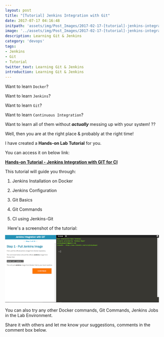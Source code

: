 ```yaml
---
layout: post
title: "[Tutorial] Jenkins Integration with Git"
date: 2017-07-17 04:16:48
initpath: 'assets/img/Post_Images/2017-02-17-[tutorial]-jenkins-integration-with-git/2.png'
image: '../assets/img/Post_Images/2017-02-17-[tutorial]-jenkins-integration-with-git/2.png'
description: Learning Git & Jenkins 
category: 'devops'
tags:
- Jenkins
- Git
- Tutorial
twitter_text: Learning Git & Jenkins 
introduction: Learning Git & Jenkins 
---
```


Want to learn `Docker`?

Want to learn `Jenkins`?

Want to learn `Git`?

Want to learn `Continuous Integration`?

Want to learn all of them without ***actually*** messing up with your system! ??

Well, then you are at the right place & probably at the right time!

I have created a **Hands-on Lab Tutorial** for you.

You can access it on below link:

<b> <a href="https://www.katacoda.com/ajinkyabapat/scenarios/scenario" target="_blank">Hands-on Tutorial - Jenkins Integration with GIT for CI</a> </b>


This tutorial will guide you through:

1. Jenkins Installation on Docker

2. Jenkins Configuration

3. Git Basics

4. Git Commands

5. CI using Jenkins-Git

 
Here's a screenshot of the tutorial:

![placeholder](../assets/img/Post_Images/2017-02-17-[tutorial]-jenkins-integration-with-git/1.png "Jenkins Git")

You can also try any other Docker commands, Git Commands, Jenkins Jobs in the Lab Environment.

Share it with others and let me know your suggestions, comments in the comment box below.
